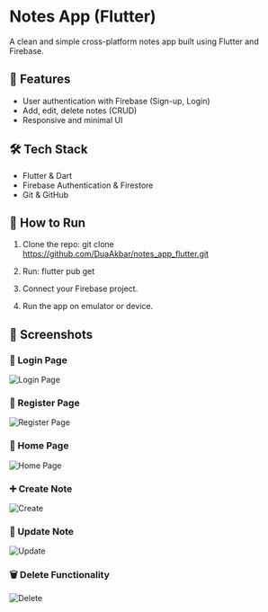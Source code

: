 # Notes App (Flutter)

A clean and simple cross-platform notes app built using Flutter and Firebase.

## 🔐 Features
- User authentication with Firebase (Sign-up, Login)
- Add, edit, delete notes (CRUD)
- Responsive and minimal UI

## 🛠 Tech Stack
- Flutter & Dart
- Firebase Authentication & Firestore
- Git & GitHub

## 🚀 How to Run
1. Clone the repo:
git clone https://github.com/DuaAkbar/notes_app_flutter.git

2. Run:
flutter pub get

3. Connect your Firebase project.
4. Run the app on emulator or device.

## 📸 Screenshots

### 🔐 Login Page
![Login Page](assets/images/login.png)

### 📝 Register Page
![Register Page](assets/images/register.png)

### 🔐 Home Page
![Home Page](assets/images/homepage.png)

### ➕ Create Note
![Create](assets/images/create.png)

### 🔄 Update Note
![Update](assets/images/update.png)

### 🗑️ Delete Functionality
![Delete](assets/images/deletefunctionality.png)

